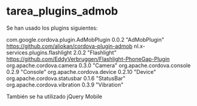 tarea_plugins_admob
===================

Se han usado los plugins siguientes:

com.google.cordova.plugin.AdMobPlugin 0.0.2 "AdMobPlugin" https://github.com/aliokan/cordova-plugin-admob
nl.x-services.plugins.flashlight 2.0.2 "Flashlight" https://github.com/EddyVerbruggen/Flashlight-PhoneGap-Plugin
org.apache.cordova.camera 0.3.0 "Camera"
org.apache.cordova.console 0.2.9 "Console"
org.apache.cordova.device 0.2.10 "Device"
org.apache.cordova.statusbar 0.1.6 "StatusBar"
org.apache.cordova.vibration 0.3.9 "Vibration"

También se ha utilizado jQuery Mobile
